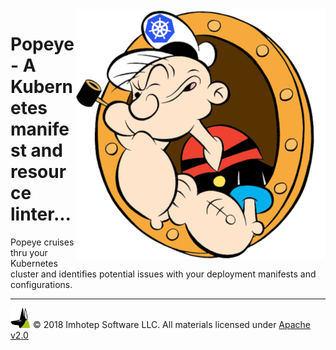 <img style="float:right;" width="400" heigh="auto" src="assets/popeye_boat.png">

# Popeye - A Kubernetes manifest and resource linter...

Popeye cruises thru your Kubernetes cluster and identifies potential issues
with your deployment manifests and configurations.



---

<img src="assets/imhotep_logo.png" width="32" height="auto"/> © 2018 Imhotep Software LLC.
All materials licensed under [Apache v2.0](http://www.apache.org/licenses/LICENSE-2.0)
